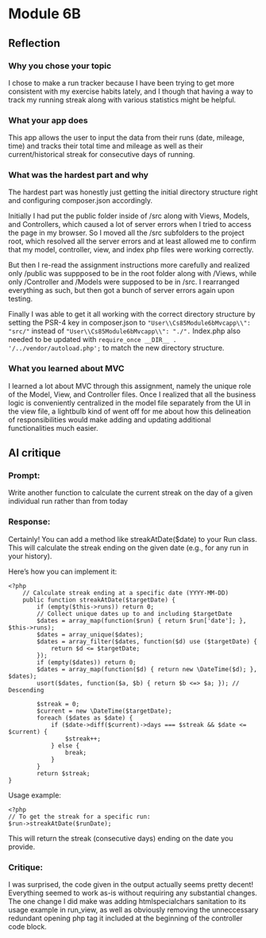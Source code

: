 Module 6B
=========

Reflection
----------

### Why you chose your topic
I chose to make a run tracker because I have been trying to get more consistent with my exercise habits lately, and I though that having a way to track my running streak along with various statistics might be helpful.

### What your app does
This app allows the user to input the data from their runs (date, mileage, time) and tracks their total time and mileage as well as their current/historical streak for consecutive days of running.

### What was the hardest part and why
The hardest part was honestly just getting the initial directory structure right and configuring composer.json accordingly.

Initially I had put the public folder inside of /src along with Views, Models, and Controllers, which caused a lot of server errors when I tried to access the page in my browser. So I moved all the /src subfolders to the project root, which resolved all the server errors and at least allowed me to confirm that my model, controller, view, and index php files were working correctly.

But then I re-read the assignment instructions more carefully and realized only /public was suppposed to be in the root folder along with /Views, while only /Controller and /Models were supposed to be in /src. I rearranged everything as such, but then got a bunch of server errors again upon testing.

Finally I was able to get it all working with the correct directory structure by setting the PSR-4 key in composer.json to `"User\\Cs85Module6bMvcapp\\": "src/"` instead of `"User\\Cs85Module6bMvcapp\\": "./".` Index.php also needed to be updated with `require_once __DIR__ . '/../vendor/autoload.php';` to match the new directory structure.

### What you learned about MVC

I learned a lot about MVC through this assignment, namely the unique role of the Model, View, and Controller files. Once I realized that all the business logic is conveniently centralized in the model file separately from the UI in the view file, a lightbulb kind of went off for me about how this delineation of responsibilities would make adding and updating additional functionalities much easier. 


AI critique
-----------

### Prompt:

Write another function to calculate the current streak on the day of a given individual run rather than from today

### Response:

Certainly! You can add a method like streakAtDate($date) to your Run class. This will calculate the streak ending on the given date (e.g., for any run in your history).

Here’s how you can implement it:

```
<?php
    // Calculate streak ending at a specific date (YYYY-MM-DD)
    public function streakAtDate($targetDate) {
        if (empty($this->runs)) return 0;
        // Collect unique dates up to and including $targetDate
        $dates = array_map(function($run) { return $run['date']; }, $this->runs);
        $dates = array_unique($dates);
        $dates = array_filter($dates, function($d) use ($targetDate) {
            return $d <= $targetDate;
        });
        if (empty($dates)) return 0;
        $dates = array_map(function($d) { return new \DateTime($d); }, $dates);
        usort($dates, function($a, $b) { return $b <=> $a; }); // Descending

        $streak = 0;
        $current = new \DateTime($targetDate);
        foreach ($dates as $date) {
            if ($date->diff($current)->days === $streak && $date <= $current) {
                $streak++;
            } else {
                break;
            }
        }
        return $streak;
}
```

Usage example:

```
<?php
// To get the streak for a specific run:
$run->streakAtDate($runDate);
```

This will return the streak (consecutive days) ending on the date you provide.

### Critique:

I was surprised, the code given in the output actually seems pretty decent! Everything seemed to work as-is without requiring any substantial changes. The one change I did make was adding htmlspecialchars sanitation to its usage example in run_view, as well as obviously removing the unneccessary redundant opening php tag it included at the beginning of the controller code block.